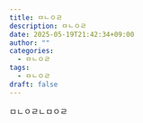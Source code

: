 ```yaml
---
title: ㅁㄴㅇㄹ
description: ㅁㄴㅇㄹ
date: 2025-05-19T21:42:34+09:00
author: ""
categories:
  - ㅁㄴㅇㄹ
tags:
  - ㅁㄴㅇㄹ
draft: false
---
```

ㅁㄴㅇㄹㄴㅁㅇㄹ

